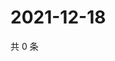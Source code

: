 # 2021-12-18

共 0 条

<!-- BEGIN WEIBO -->
<!-- 最后更新时间 Sat Dec 18 2021 00:23:13 GMT+0800 (China Standard Time) -->

<!-- END WEIBO -->
